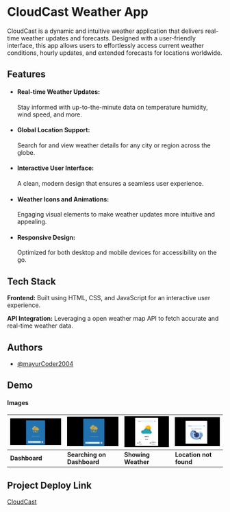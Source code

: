 
# CloudCast Weather App

CloudCast is a dynamic and intuitive weather application that delivers real-time weather updates and forecasts. Designed with a user-friendly interface, this app allows users to effortlessly access current weather conditions, hourly updates, and extended forecasts for locations worldwide.


## Features

- #### Real-time Weather Updates: 
  Stay informed with up-to-the-minute data on temperature
  humidity, wind speed, and more.

- #### Global Location Support: 
  Search for and view weather details for any city or region
  across the globe.

- #### Interactive User Interface: 
  A clean, modern design that ensures a seamless user experience.

- #### Weather Icons and Animations: 
  Engaging visual elements to make weather updates more 
  intuitive and appealing.
  
- #### Responsive Design: 
  Optimized for both desktop and mobile devices for 
  accessibility on the go.


## Tech Stack

**Frontend:** Built using HTML, CSS, and JavaScript for 
an interactive user experience.

**API Integration:** Leveraging a open weather map API to fetch accurate and real-time weather data.



## Authors

- [@mayurCoder2004](https://github.com/mayurCoder2004)


## Demo

#### Images

| ![Dashboard](https://raw.githubusercontent.com/mayurCoder2004/CloudCast-Weather-App/refs/heads/main/demo%20screenshots/Dashboard.png) | ![Searching on Dashboard](https://raw.githubusercontent.com/mayurCoder2004/CloudCast-Weather-App/refs/heads/main/demo%20screenshots/Search%20on%20dashboard.png) | ![Showing Weather](https://raw.githubusercontent.com/mayurCoder2004/CloudCast-Weather-App/refs/heads/main/demo%20screenshots/Showing%20weather.png) | ![Location not found](https://raw.githubusercontent.com/mayurCoder2004/CloudCast-Weather-App/refs/heads/main/demo%20screenshots/Location%20not%20found.png) |
|-----------------------|-----------------------------|--------------------------|--------------------------|
| **Dashboard**         | **Searching on Dashboard** | **Showing Weather**      | **Location not found**   |


## Project Deploy Link

[CloudCast](https://cloudcastweather.netlify.app/)

